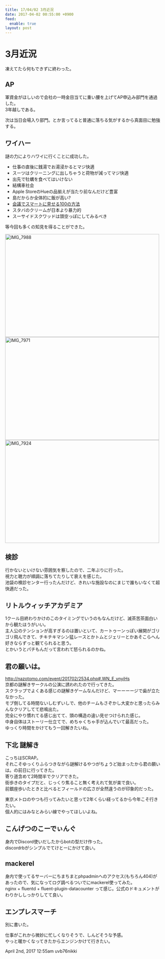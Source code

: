 ```yaml
---
title: 17/04/02 3月近況
date: 2017-04-02 00:55:00 +0900
feed:
  enable: true
layout: post
---
```

<h1>3月近況</h1>    <p>凍えてたら何もできずに終わった。</p>    <h2>AP</h2>    <p>      軍資金がほしいので会社の一時金目当てに重い腰を上げてAP申込み部門を通過した。<br>      3年越しである。    </p>    <p>      次は当日会場入り部門。とか言ってると普通に落ちる気がするから真面目に勉強する。    </p>    <h2>ワイハー</h2>    <p>謎の力によりハワイに行くことに成功した。</p>    <ul>      <li>仕事の直後に銭湯でお湯浸かるとマジ快適</li>      <li>スーツはクリーニングに出しちゃうと荷物が減ってマジ快適</li>      <li>出先で牡蠣を食べてはいけない</li>      <li>結構車社会</li>      <li>Apple StoreのHueの品揃えが当たり前なんだけど豊富</li>      <li>島だからか全体的に飯が高い?</li>      <li>        <a href="http://amzn.asia/eOmOLyq" target="_blank">会議でスマートに見せる100の方法</a>      </li>      <li>スタバのクリームが日本より暴力的</li>      <li>スーサイドスクワッドは頭空っぽにしてみるべき</li>    </ul>    <p>等今回も多くの知見を得ることができた。</p>    <p>      <a data-flickr-embed="true" href="https://www.flickr.com/photos/56290428@N06/33549060756/in/album-72157682083125335/" title="IMG_7988" target="_blank"><img src="https://c1.staticflickr.com/3/2901/33549060756_84df36ba5a.jpg" width="500" height="333" alt="IMG_7988"></a>      <script async src="//embedr.flickr.com/assets/client-code.js" charset="utf-8"></script>      <a data-flickr-embed="true" href="https://www.flickr.com/photos/56290428@N06/33206297630/in/album-72157682083125335/" title="IMG_7971" target="_blank"><img src="https://c1.staticflickr.com/4/3953/33206297630_fc261c8a0e.jpg" width="500" height="333" alt="IMG_7971"></a>      <script async src="//embedr.flickr.com/assets/client-code.js" charset="utf-8"></script>      <a data-flickr-embed="true" href="https://www.flickr.com/photos/56290428@N06/33460585761/in/album-72157682083125335/" title="IMG_7924" target="_blank"><img src="https://c1.staticflickr.com/3/2853/33460585761_3a47d5807a.jpg" width="500" height="333" alt="IMG_7924"></a>      <script async src="//embedr.flickr.com/assets/client-code.js" charset="utf-8"></script>    </p>    <h2>検診</h2>    <p>      行かないといけない雰囲気を察したので、二年ぶりに行った。<br>      視力と聴力が順調に落ちてたりして衰えを感じた。<br>      池袋の検診センター行ったんだけど、きれいな施設なのにまじで誰もいなくて超快適だった。    </p>    <h2>リトルウィッチアカデミア</h2>    <p>      1クール目終わりかけのこのタイミングでいうのもなんだけど、滅茶苦茶面白いから観たほうがいい。<br>      主人公のテンションが高すぎるのは置いといて、カートゥーンっぽい展開がゴリゴリ飛んできて、チキチキマシン猛レースとかトムとジェリーとかあそこらへん好きならずっと観てられると思う。<br>      とかいうとパチもんだって言われて怒られるのかね。    </p>    <h2>君の願いは。</h2>    <p>      <a href="http://nazotomo.com/event/201702/2534.php#.WN_E_vnyiHs" target="_blank">http://nazotomo.com/event/201702/2534.php#.WN_E_vnyiHs</a><br>      京都の謎解きサークルの公演に誘われたので行ってきた。<br>      スクラップでよくある感じの謎解きゲームなんだけど、マーーーージで歯が立たなかった。<br>      モブ倒してる時間ないしむずいしで、他のチームもさぞかし大変かと思ったらみんなクリアしてて悲鳴出た。<br>      完全にやり慣れてる感じ出てて、頭の構造の違い見せつけられた感じ。<br>      中身自体はストーリー仕立てで、めちゃくちゃ手が込んでいて最高だった。<br>      ゆっくり時間をかけてもう一回解きたいね。    </p>    <h2>下北 謎解き</h2>    <p>      こっちはSCRAP。<br>      それこそゆっくりふらつきながら謎解けるやつがちょうど始まったから君の願いは。の前日に行ってきた。<br>      寄り道含めて2時間半でクリアできた。<br>      街歩きのタイプだと、じっくり焦ること無く考えれて気が楽で良い。<br>      前銀座歩いたときと比べるとフィールドの広さが全然違うのが印象的だった。    </p>    <p>      東京メトロのやつも行ってみたいと思って2年くらい経ってるから今年こそ行きたい。<br>      個人的にはみなとみらい線でやってほしいよね。    </p>    <h2>こんげつのこーでぃんぐ</h2>    <p>      身内でDiscord使いだしたからbotの型だけ作った。<br>      discordrbがシンプルでてけとーにかけて良い。    </p>    <h2>mackerel</h2>    <p>      身内で使ってるサーバーにちまちまとphpadminへのアクセス(もちろん404)があったので、気になってログ調べるついでにmackerel使ってみた。<br>      nginx + fluentd + fluent-plugin-datacounter      って感じ。公式のドキュメントがわりかししっかりしてて良い。    </p>    <h2>エンプレスマーチ</h2>    <p>別に書いた。</p>    <p>      仕事がこれから微妙に忙しくなりそうで、しんどそうな予感。<br>      やっと暖かくなってきたからエンジンかけて行きたい。    </p>    <div id="footer">      <span id="timestamp"> April 2nd, 2017 12:55am </span>      <span class="tag">uvb76nikki</span>    </div>

